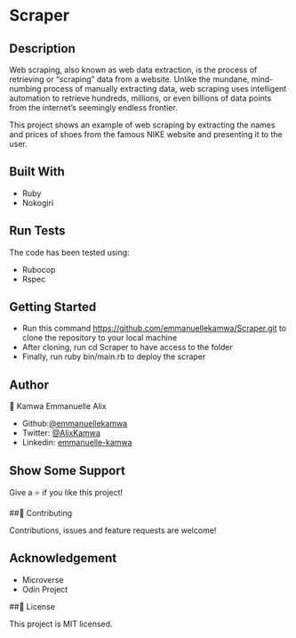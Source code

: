 # Scraper

## Description

Web scraping, also known as web data extraction, is the process of retrieving or “scraping” data from a website. Unlike the mundane, mind-numbing process of manually extracting data, web scraping uses intelligent automation to retrieve hundreds, millions, or even billions of data points from the internet’s seemingly endless frontier.

This project shows an example of web scraping by extracting the names and prices of shoes from the famous NIKE website and presenting it to the user.

## Built With

-   Ruby
-   Nokogiri

## Run Tests

The code has been tested using:

-   Rubocop
-   Rspec

## Getting Started

-   Run this command https://github.com/emmanuellekamwa/Scraper.git to clone the repository to your local machine
-   After cloning, run cd Scraper to have access to the folder
-   Finally, run ruby bin/main.rb to deploy the scraper

## Author

👤 Kamwa Emmanuelle Alix

-   Github:[@emmanuellekamwa](https://github.com/emmanuellekamwa)
-   Twitter: [@AlixKamwa](https://twitter.com/AlixKamwa)
-   Linkedin: [emmanuelle-kamwa](https://linkedin.com/in/emmanuelle-kamwa-86145a1a4/)

## Show Some Support

Give a ⭐️ if you like this project!

##🤝 Contributing

Contributions, issues and feature requests are welcome!

## Acknowledgement

-   Microverse
-   Odin Project

##📝 License

This project is MIT licensed.
